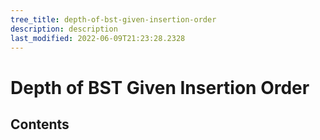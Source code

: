 ```yaml
---
tree_title: depth-of-bst-given-insertion-order
description: description
last_modified: 2022-06-09T21:23:28.2328
---
```


# Depth of BST Given Insertion Order

## Contents
